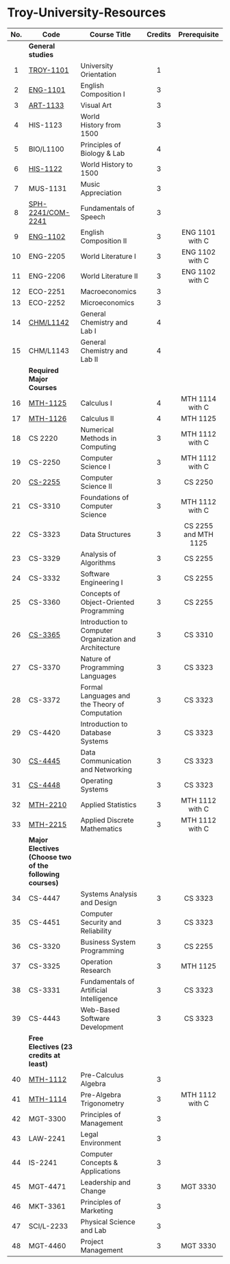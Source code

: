 # Troy-University-Resources

| No. | Code                                                      | Course Title                                           | Credits | Prerequisite         |
|:---:| --------------------------------------------------------- | ------------------------------------------------------ |:-------:|:--------------------:|
|     | **General studies**                                       |                                                        |         |                      |
| 1   | [TROY-1101]                                               | University Orientation                                 | 1       |                      |
| 2   | [ENG-1101]                                                | English Composition I                                  | 3       |                      |
| 3   | [ART-1133]                                                | Visual Art                                             | 3       |                      |
| 4   | HIS-1123                                                  | World History from 1500                                | 3       |                      |
| 5   | BIO/L1100                                                 | Principles of Biology & Lab                            | 4       |                      |
| 6   | [HIS-1122]                                                | World History to 1500                                  | 3       |                      |
| 7   | MUS-1131                                                  | Music Appreciation                                     | 3       |                      |
| 8   | [SPH-2241/COM-2241]                                       | Fundamentals of Speech                                 | 3       |                      |
| 9   | [ENG-1102]                                                | English Composition II                                 | 3       | ENG 1101 with C      |
| 10  | ENG-2205                                                  | World Literature I                                     | 3       | ENG 1102 with C      |
| 11  | ENG-2206                                                  | World Literature II                                    | 3       | ENG 1102 with C      |
| 12  | ECO-2251                                                  | Macroeconomics                                         | 3       |                      |
| 13  | ECO-2252                                                  | Microeconomics                                         | 3       |                      |
| 14  | [CHM/L1142]                                               | General Chemistry and Lab I                            | 4       |                      |
| 15  | CHM/L1143                                                 | General Chemistry and Lab II                           | 4       |                      |
|     | **Required Major Courses**                                |                                                        |         |                      |
| 16  | [MTH-1125]                                                | Calculus I                                             | 4       | MTH 1114 with C      |
| 17  | [MTH-1126]                                                | Calculus II                                            | 4       | MTH 1125             |
| 18  | CS 2220                                                   | Numerical Methods in Computing                         | 3       | MTH 1112 with C      |
| 19  | CS-2250                                                   | Computer Science I                                     | 3       | MTH 1112 with C      |
| 20  | [CS-2255]                                                 | Computer Science II                                    | 3       | CS 2250              |
| 21  | CS-3310                                                   | Foundations of Computer Science                        | 3       | MTH 1112 with C      |
| 22  | CS-3323                                                   | Data Structures                                        | 3       | CS 2255 and MTH 1125 |
| 23  | CS-3329                                                   | Analysis of Algorithms                                 | 3       | CS 2255              |
| 24  | CS-3332                                                   | Software Engineering I                                 | 3       | CS 2255              |
| 25  | CS-3360                                                   | Concepts of Object-Oriented Programming                | 3       | CS 2255              |
| 26  | [CS-3365]                                                 | Introduction to Computer Organization and Architecture | 3       | CS 3310              |
| 27  | CS-3370                                                   | Nature of Programming Languages                        | 3       | CS 3323              |
| 28  | CS-3372                                                   | Formal Languages and the Theory of Computation         | 3       | CS 3323              |
| 29  | CS-4420                                                   | Introduction to Database Systems                       | 3       | CS 3323              |
| 30  | [CS-4445]                                                 | Data Communication and Networking                      | 3       | CS 3323              |
| 31  | [CS-4448]                                                 | Operating Systems                                      | 3       | CS 3323              |
| 32  | [MTH-2210]                                                | Applied Statistics                                     | 3       | MTH 1112 with C      |
| 33  | [MTH-2215]                                                | Applied Discrete Mathematics                           | 3       | MTH 1112 with C      |
|     | **Major Electives (Choose two of the following courses)** |                                                        |         |                      |
| 34  | CS-4447                                                   | Systems Analysis and Design                            | 3       | CS 3323              |
| 35  | CS-4451                                                   | Computer Security and Reliability                      | 3       | CS 3323              |
| 36  | CS-3320                                                   | Business System Programming                            | 3       | CS 2255              |
| 37  | CS-3325                                                   | Operation Research                                     | 3       | MTH 1125             |
| 38  | CS-3331                                                   | Fundamentals of Artificial Intelligence                | 3       | CS 3323              |
| 39  | CS-4443                                                   | Web-Based Software Development                         | 3       | CS 3323              |
|     | **Free Electives (23 credits at least)**                  |                                                        |         |                      |
| 40  | [MTH-1112]                                                | Pre-Calculus Algebra                                   | 3       |                      |
| 41  | [MTH-1114]                                                | Pre-Algebra Trigonometry                               | 3       | MTH 1112 with C      |
| 42  | MGT-3300                                                  | Principles of Management                               | 3       |                      |
| 43  | LAW-2241                                                  | Legal Environment                                      | 3       |                      |
| 44  | IS-2241                                                   | Computer Concepts & Applications                       | 3       |                      |
| 45  | MGT-4471                                                  | Leadership and Change                                  | 3       | MGT 3330             |
| 46  | MKT-3361                                                  | Principles of Marketing                                | 3       |                      |
| 47  | SCI/L-2233                                                | Physical Science and Lab                               | 3       |                      |
| 48  | MGT-4460                                                  | Project Management                                     | 3       | MGT 3330             |

[ENG-1102]: ./ENG1102/

[MTH-1112]: ./MTH1112/

[MTH-1114]: ./MTH1114/

[MTH-1125]: ./MTH1125-1126-Calculus/

[MTH-1126]: ./MTH1125-1126-Calculus/

[HIS-1122]: ./HIS1122/

[CS-3365]: ./CS365/

[CS-4445]: ./CS4445/

[CS-4448]: ./CS4448/

[TROY-1101]: ./TROY101/

[MTH-2215]: ./MTH2215/

[MTH-2210]: ./MTH210/

[SPH-2241/COM-2241]: ./SPH241/

[CHM/L1142]: ./CHML142/

[CS-2255]: ./CS256/

[ART-1133]: ./ART133/

[ENG-1101]: ./ENG1101/
